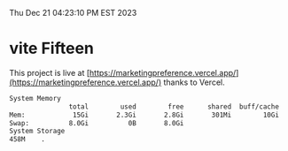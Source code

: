 Thu Dec 21 04:23:10 PM EST 2023

# vite Fifteen


This project is live at [https://marketingpreference.vercel.app/](https://marketingpreference.vercel.app/) thanks to Vercel.

```bash
System Memory
               total        used        free      shared  buff/cache   available
Mem:            15Gi       2.3Gi       2.8Gi       301Mi        10Gi        12Gi
Swap:          8.0Gi          0B       8.0Gi
System Storage
458M	.
